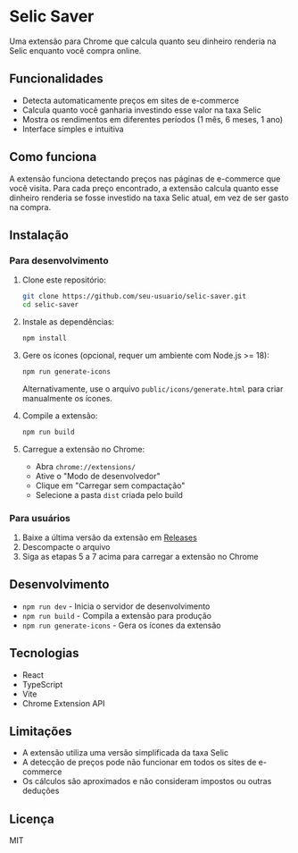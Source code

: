 # Selic Saver

Uma extensão para Chrome que calcula quanto seu dinheiro renderia na Selic enquanto você compra online.

## Funcionalidades

- Detecta automaticamente preços em sites de e-commerce
- Calcula quanto você ganharia investindo esse valor na taxa Selic
- Mostra os rendimentos em diferentes períodos (1 mês, 6 meses, 1 ano)
- Interface simples e intuitiva

## Como funciona

A extensão funciona detectando preços nas páginas de e-commerce que você visita. Para cada preço encontrado, a extensão calcula quanto esse dinheiro renderia se fosse investido na taxa Selic atual, em vez de ser gasto na compra.

## Instalação

### Para desenvolvimento

1. Clone este repositório:

   ```sh
   git clone https://github.com/seu-usuario/selic-saver.git
   cd selic-saver
   ```

2. Instale as dependências:

   ```sh
   npm install
   ```

3. Gere os ícones (opcional, requer um ambiente com Node.js >= 18):

   ```sh
   npm run generate-icons
   ```

   Alternativamente, use o arquivo `public/icons/generate.html` para criar manualmente os ícones.

4. Compile a extensão:

   ```sh
   npm run build
   ```

5. Carregue a extensão no Chrome:
   - Abra `chrome://extensions/`
   - Ative o "Modo de desenvolvedor"
   - Clique em "Carregar sem compactação"
   - Selecione a pasta `dist` criada pelo build

### Para usuários

1. Baixe a última versão da extensão em [Releases](https://github.com/seu-usuario/selic-saver/releases)
2. Descompacte o arquivo
3. Siga as etapas 5 a 7 acima para carregar a extensão no Chrome

## Desenvolvimento

- `npm run dev` - Inicia o servidor de desenvolvimento
- `npm run build` - Compila a extensão para produção
- `npm run generate-icons` - Gera os ícones da extensão

## Tecnologias

- React
- TypeScript
- Vite
- Chrome Extension API

## Limitações

- A extensão utiliza uma versão simplificada da taxa Selic
- A detecção de preços pode não funcionar em todos os sites de e-commerce
- Os cálculos são aproximados e não consideram impostos ou outras deduções

## Licença

MIT
